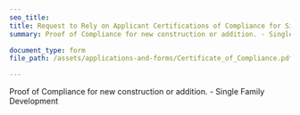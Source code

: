 ```yaml
---
seo_title: 
title: Request to Rely on Applicant Certifications of Compliance for Single-Family Development—New Construction or Addition
summary: Proof of Compliance for new construction or addition. - Single Family Development

document_type: form
file_path: /assets/applications-and-forms/Certificate_of_Compliance.pdf

---
```

Proof of Compliance for new construction or addition. - Single Family Development
